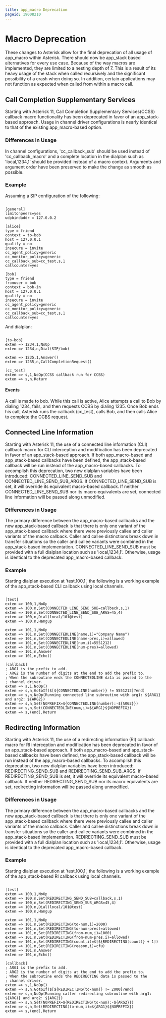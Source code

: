```yaml
---
title: app_macro Deprecation
pageid: 19008210
---
```


Macro Deprecation
=================

These changes to Asterisk allow for the final deprecation of all usage of app_macro within Asterisk. There should now be app_stack based alternatives for every use case. Because of the way macros are implemented, they are limited to a nesting depth of 7. This is a result of its heavy usage of the stack when called recursively and the significant possibility of a crash when doing so. In addition, certain applications may not function as expected when called from within a macro call.

Call Completion Supplementary Services
--------------------------------------

Starting with Asterisk 11, Call Completion Supplementary Services(CCSS) callback macro functionality has been deprecated in favor of an app_stack-based approach. Usage in channel driver configurations is nearly identical to that of the existing app_macro-based option.

### Differences in Usage

In channel configurations, 'cc_callback_sub' should be used instead of 'cc_callback_macro' and a complete location in the dialplan such as 'local,1234,1' should be provided instead of a macro context. Arguments and argument order have been preserved to make the change as smooth as possible.

### Example

Assuming a SIP configuration of the following:

```

[general]
limitonpeers=yes
udpbindaddr = 127.0.0.2

[alice]
type = friend
context = to-bob
host = 127.0.0.1
qualify = no
insecure = invite
cc_agent_policy=generic
cc_monitor_policy=generic
cc_callback_sub=cc_test,s,1
callcounter=yes

[bob]
type = friend
fromuser = bob
context = bob-in
host = 127.0.0.1
qualify = no
insecure = invite
cc_agent_policy=generic
cc_monitor_policy=generic
cc_callback_sub=cc_test,s,1
callcounter=yes

```

And dialplan:

```

[to-bob]
exten => 1234,1,NoOp
exten => 1234,n,Dial(SIP/bob)

exten => 1235,1,Answer()
exten => 1235,n,CallCompletionRequest()

[cc_test]
exten => s,1,NoOp(CCSS callback run for CCBS)
exten => s,n,Return

```

#### Events

A call is made to bob. While this call is active, Alice attempts a call to Bob by dialing 1234, fails, and then requests CCBS by dialing 1235. Once Bob ends his call, Asterisk runs the callback (cc_test), calls Bob, and then calls Alice to complete the CCBS request.

Connected Line Information
--------------------------

Starting with Asterisk 11, the use of a connected line information (CLI) callback macro for CLI interception and modification has been deprecated in favor of an app_stack-based approach. If both app_macro-based and app_stack-based callbacks have been defined, the app_stack-based callback will be run instead of the app_macro-based callbacks. To accomplish this deprecation, two new dialplan variables have been introduced: CONNECTED_LINE_SEND_SUB and CONNECTED_LINE_SEND_SUB_ARGS. If CONNECTED_LINE_SEND_SUB is set, it will override its equivalent macro-based callback. If neither CONNECTED_LINE_SEND_SUB nor its macro equivalents are set, connected line information will be passed along unmodified.

### Differences in Usage

The primary difference between the app_macro-based callbacks and the new app_stack-based callback is that there is only one variant of the app_stack-based callback where there were previously callee and caller variants of the macro callback. Caller and callee distinctions break down in transfer situations so the caller and callee variants were combined in the app_stack-based implementation. CONNECTED_LINE_SEND_SUB must be provided with a full dialplan location such as 'local,1234,1'. Otherwise, usage is identical to the deprecated app_macro-based callback.

### Example

Starting dialplan execution at 'test,100,1', the following is a working example of the app_stack-based CLI callback using local channels.

```

[test]
exten => 100,1,NoOp
exten => 100,n,Set(CONNECTED_LINE_SEND_SUB=callback,s,1)
exten => 100,n,Set(CONNECTED_LINE_SEND_SUB_ARGS=45,4)
exten => 100,n,Dial(local/101@test)
exten => 100,n,Hangup

exten => 101,1,NoOp
exten => 101,n,Set(CONNECTEDLINE(name,i)="Company Name")
exten => 101,n,Set(CONNECTEDLINE(name-pres,i)=allowed)
exten => 101,n,Set(CONNECTEDLINE(num,i)=5551212)
exten => 101,n,Set(CONNECTEDLINE(num-pres)=allowed)
exten => 101,n,Answer
exten => 101,n,Echo()

[callback]
; ARG1 is the prefix to add.
; ARG2 is the number of digits at the end to add the prefix to.
; When the subroutine ends the CONNECTEDLINE data is passed to the
; channel driver.
exten => s,1,NoOp()
exten => s,n,GotoIf($[${CONNECTEDLINE(number)} != 5551212]?end)
exten => s,n,NoOp(Running connected line subroutine with arg1: ${ARG1} and arg2: ${ARG2})
exten => s,n,Set(NOPREFIX=${CONNECTEDLINE(number):-${ARG2}})
exten => s,n,Set(CONNECTEDLINE(num,i)=${ARG1}${NOPREFIX})
exten => s,(end),Return

```

Redirecting Information
-----------------------

Starting with Asterisk 11, the use of a redirecting information (RI) callback macro for RI interception and modification has been deprecated in favor of an app_stack-based approach. If both app_macro-based and app_stack-based callbacks have been defined, the app_stack-based callback will be run instead of the app_macro-based callbacks. To accomplish this deprecation, two new dialplan variables have been introduced: REDIRECTING_SEND_SUB and REDIRECTING_SEND_SUB_ARGS. If REDIRECTING_SEND_SUB is set, it will override its equivalent macro-based callback. If neither REDIRECTING_SEND_SUB nor its macro equivalents are set, redirecting information will be passed along unmodified.

### Differences in Usage

The primary difference between the app_macro-based callbacks and the new app_stack-based callback is that there is only one variant of the app_stack-based callback where there were previously callee and caller variants of the macro callback. Caller and callee distinctions break down in transfer situations so the caller and callee variants were combined in the app_stack-based implementation. REDIRECTING_SEND_SUB must be provided with a full dialplan location such as 'local,1234,1'. Otherwise, usage is identical to the deprecated app_macro-based callback.

### Example

Starting dialplan execution at 'test,100,1', the following is a working example of the app_stack-based RI callback using local channels.

```

[test]
exten => 100,1,NoOp
exten => 100,n,Set(REDIRECTING_SEND_SUB=callback,s,1)
exten => 100,n,Set(REDIRECTING_SEND_SUB_ARGS=45,4)
exten => 100,n,Dial(local/101@test)
exten => 100,n,Hangup

exten => 101,1,NoOp
exten => 101,n,Set(REDIRECTING(to-num,i)=2000)
exten => 101,n,Set(REDIRECTING(to-num-pres)=allowed)
exten => 101,n,Set(REDIRECTING(from-num,i)=1000)
exten => 101,n,Set(REDIRECTING(from-num-pres,i)=allowed)
exten => 101,n,Set(REDIRECTING(count,i)=$[${REDIRECTING(count)} + 1])
exten => 101,n,Set(REDIRECTING(reason,i)=cfu)
exten => 101,n,Answer
exten => 101,n,Echo()

[callback]
; ARG1 is the prefix to add.
; ARG2 is the number of digits at the end to add the prefix to.
; When the subroutine ends the REDIRECTING data is passed to the
; channel driver.
exten => s,1,NoOp()
exten => s,n,GotoIf($[${REDIRECTING(to-num)} != 2000]?end)
exten => s,n,NoOp(Running caller redirecting subroutine with arg1: ${ARG1} and arg2: ${ARG2})
exten => s,n,Set(NOPREFIX=${REDIRECTING(to-num):-${ARG2}})
exten => s,n,Set(REDIRECTING(to-num,i)=${ARG1}${NOPREFIX})
exten => s,(end),Return

```
